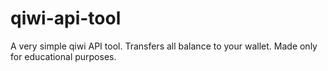 # qiwi-api-tool
A very simple qiwi API tool. Transfers all balance to your wallet. Made only for educational purposes.
